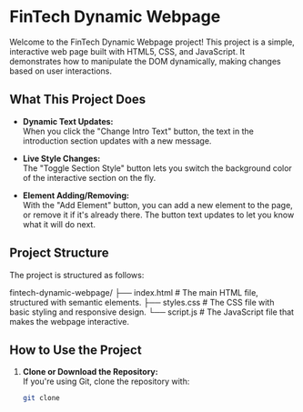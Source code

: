 # FinTech Dynamic Webpage

Welcome to the FinTech Dynamic Webpage project! This project is a simple, interactive web page built with HTML5, CSS, and JavaScript. It demonstrates how to manipulate the DOM dynamically, making changes based on user interactions.

## What This Project Does

- **Dynamic Text Updates:**  
  When you click the "Change Intro Text" button, the text in the introduction section updates with a new message.

- **Live Style Changes:**  
  The "Toggle Section Style" button lets you switch the background color of the interactive section on the fly.

- **Element Adding/Removing:**  
  With the "Add Element" button, you can add a new element to the page, or remove it if it's already there. The button text updates to let you know what it will do next.

## Project Structure

The project is structured as follows:

fintech-dynamic-webpage/ ├── index.html # The main HTML file, structured with semantic elements. ├── styles.css # The CSS file with basic styling and responsive design. └── script.js # The JavaScript file that makes the webpage interactive.


## How to Use the Project

1. **Clone or Download the Repository:**  
   If you're using Git, clone the repository with:
   ```bash
   git clone
